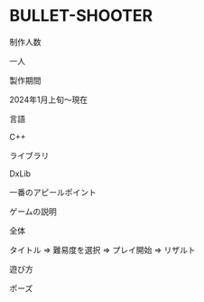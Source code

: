 # BULLET-SHOOTER

制作人数

一人

製作期間 

2024年1月上旬～現在


言語

C++


ライブラリ

DxLib


一番のアピールポイント



ゲームの説明

全体

タイトル ⇒ 難易度を選択 ⇒ プレイ開始 ⇒ リザルト 

遊び方



ポーズ
